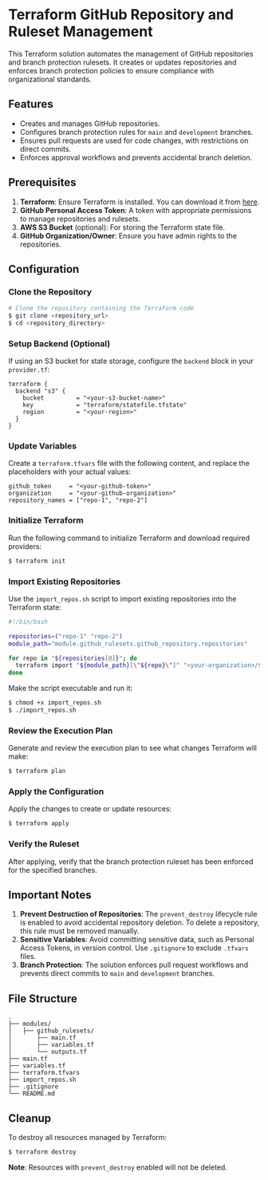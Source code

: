 # Terraform GitHub Repository and Ruleset Management

This Terraform solution automates the management of GitHub repositories and branch protection rulesets. It creates or updates repositories and enforces branch protection policies to ensure compliance with organizational standards.

## Features

- Creates and manages GitHub repositories.
- Configures branch protection rules for `main` and `development` branches.
- Ensures pull requests are used for code changes, with restrictions on direct commits.
- Enforces approval workflows and prevents accidental branch deletion.

## Prerequisites

1. **Terraform**: Ensure Terraform is installed. You can download it from [here](https://www.terraform.io/downloads.html).
2. **GitHub Personal Access Token**: A token with appropriate permissions to manage repositories and rulesets.
3. **AWS S3 Bucket** (optional): For storing the Terraform state file.
4. **GitHub Organization/Owner**: Ensure you have admin rights to the repositories.

## Configuration

### Clone the Repository
```bash
# Clone the repository containing the Terraform code
$ git clone <repository_url>
$ cd <repository_directory>
```

### Setup Backend (Optional)
If using an S3 bucket for state storage, configure the `backend` block in your `provider.tf`:

```hcl
terraform {
  backend "s3" {
    bucket         = "<your-s3-bucket-name>"
    key            = "terraform/statefile.tfstate"
    region         = "<your-region>"
  }
}
```

### Update Variables
Create a `terraform.tfvars` file with the following content, and replace the placeholders with your actual values:

```hcl
github_token     = "<your-github-token>"
organization     = "<your-github-organization>"
repository_names = ["repo-1", "repo-2"]
```

### Initialize Terraform
Run the following command to initialize Terraform and download required providers:

```bash
$ terraform init
```

### Import Existing Repositories
Use the `import_repos.sh` script to import existing repositories into the Terraform state:

```bash
#!/bin/bash

repositories=("repo-1" "repo-2")
module_path="module.github_rulesets.github_repository.repositories"

for repo in "${repositories[@]}"; do
  terraform import "${module_path}[\"${repo}\"]" "<your-organization>/${repo}"
done
```

Make the script executable and run it:

```bash
$ chmod +x import_repos.sh
$ ./import_repos.sh
```

### Review the Execution Plan
Generate and review the execution plan to see what changes Terraform will make:

```bash
$ terraform plan
```

### Apply the Configuration
Apply the changes to create or update resources:

```bash
$ terraform apply
```

### Verify the Ruleset
After applying, verify that the branch protection ruleset has been enforced for the specified branches.

## Important Notes

1. **Prevent Destruction of Repositories**: The `prevent_destroy` lifecycle rule is enabled to avoid accidental repository deletion. To delete a repository, this rule must be removed manually.
2. **Sensitive Variables**: Avoid committing sensitive data, such as Personal Access Tokens, in version control. Use `.gitignore` to exclude `.tfvars` files.
3. **Branch Protection**: The solution enforces pull request workflows and prevents direct commits to `main` and `development` branches.

## File Structure

```plaintext
.
├── modules/
│   ├── github_rulesets/
│       ├── main.tf
│       ├── variables.tf
│       └── outputs.tf
├── main.tf
├── variables.tf
├── terraform.tfvars
├── import_repos.sh
├── .gitignore
└── README.md
```

## Cleanup
To destroy all resources managed by Terraform:

```bash
$ terraform destroy
```

**Note**: Resources with `prevent_destroy` enabled will not be deleted.

